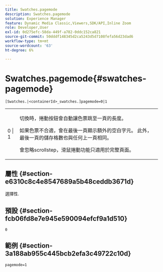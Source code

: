 ```yaml
---
title: Swatches.pagemode
description: Swatches.pagemode
solution: Experience Manager
feature: Dynamic Media Classic,Viewers,SDK/API,Inline Zoom
role: Developer,User
exl-id: 0d275efc-58da-449f-a782-0ddc152ca821
source-git-commit: 50dddf148345d2ca5243d5d7108fefa56d23dad6
workflow-type: tm+mt
source-wordcount: '63'
ht-degree: 6%

---
```


# Swatches.pagemode{#swatches-pagemode}

`[Swatches.|<containerId>_swatches.]pagemode=0|1`

<table id="table_52306D2150BC4EE2BD4CE4C718E96CC0"> 
 <tbody> 
  <tr> 
   <td colname="col1"> <p> <span class="codeph"> 0 | 1 </span> </p> </td> 
   <td colname="col2"> <p> 切換時，捲動按鈕會自動讓色票跳至一頁的長度。 </p> <p>如果色票不合適，會在最後一頁顯示額外的空白字元。 此外，最後一頁的儲存格數也與任何上一頁相同。 </p> <p>會忽略scrollstep，滑鼠捲動功能只適用於完整頁面。 </p> </td> 
  </tr> 
 </tbody> 
</table>

## 屬性 {#section-e6310c8c4e8547689a5b48ceddb3671d}

選擇性.

## 預設 {#section-fcb06fd8e7e945e590094efcf9a1d510}

`0`

## 範例 {#section-3a188ab955c445bcb2efa3c49722c10d}

`pagemode=1`

